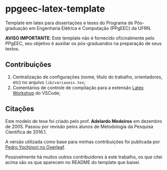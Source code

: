 # ppgeec-latex-template
Template em latex para dissertações e teses do Programa de Pós-graduação em Engenharia Elétrica e Computação (PPgEEC) da UFRN.

**AVISO IMPORTANTE**: Este template não é fornecido oficinalmente pelo PPgEEC, seu objetivo é auxiliar os pós-graduandos na preparação de seus textos.

## Contribuições
1. Centralização de configurações (nome, título do trabalho, orientadores, etc) no arquivo `lib/variaveis.tex`;
2. Comentários de controle de compilação para a extensão [Latex Workshop](https://marketplace.visualstudio.com/items?itemName=James-Yu.latex-workshop) do VSCode;

## Citações

Este modelo de tese foi criado pelo prof. **Adelardo Medeiros** em dezembro de 2005. Passou por revisão pelos alunos de Metodologia da Pesquisa Científica de 2016.1.

A versão utilizada como base para minhas contribuições foi publicada por [Pedro Yochinori no Overleaf](https://www.overleaf.com/latex/templates/template-ppgee-ufrn/njchfrnscgmk).

Possivelmente há muitos outros contribuidores à este trabalho, os que citei acima são os que aparecem no README do template que baixei.

